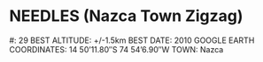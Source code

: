 # NEEDLES (Nazca Town Zigzag)

#: 29
BEST ALTITUDE: +/-1.5km
BEST DATE: 2010
GOOGLE EARTH COORDINATES: 14 50’11.80″S 74 54’6.90″W
TOWN: Nazca